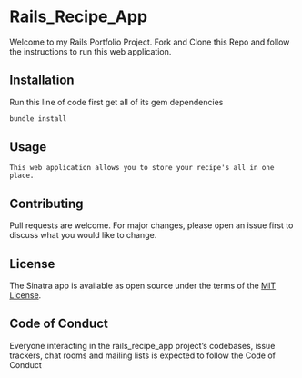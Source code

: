 
# Rails_Recipe_App

Welcome to my Rails Portfolio Project. Fork and Clone this Repo and follow the instructions to run this web application. 

## Installation

Run this line of code first get all of its gem dependencies 

```bash
bundle install
```

## Usage

```Rails
This web application allows you to store your recipe's all in one place. 
```

## Contributing

Pull requests are welcome. For major changes, please open an issue first to discuss what you would like to change.

## License

The Sinatra app is available as open source under the terms of the [MIT License](https://opensource.org/licenses/MIT).

## Code of Conduct

Everyone interacting in the rails_recipe_app project’s codebases, issue trackers, chat rooms and mailing lists is expected to follow the Code of Conduct